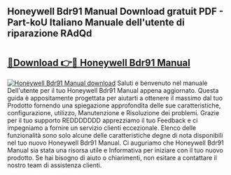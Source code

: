 ## Honeywell Bdr91 Manual Download gratuit PDF - Part-koU Italiano Manuale dell'utente di riparazione RAdQd

# <h2><a href="http://dfasea1.blite.top/?on=Honeywell+Bdr91+Manual">🔗Download 👉🔴 Honeywell Bdr91 Manual</a></h2>

[![Honeywell Bdr91 Manual download](https://i.imgur.com/lujVjoI.png)](http://dfasea1.blite.top/?on=Honeywell+Bdr91+Manual)
Saluti e benvenuto nel manuale Dell'utente per il tuo Honeywell Bdr91 Manual appena aggiornato. Questa guida è appositamente progettata per aiutarti a ottenere il massimo dal tuo Prodotto fornendo una spiegazione approfondita delle sue caratteristiche, configurazione, utilizzo, Manutenzione e Risoluzione dei problemi. Grazie per il tuo supporto REDDDDDDD apprezziamo il tuo Feedback e ci impegniamo a fornire un servizio clienti eccezionale. Elenco delle funzionalità sono solo alcune delle caratteristiche degne di nota disponibili nel tuo nuovo Honeywell Bdr91 Manual. Ci auguriamo che Honeywell Bdr91 Manual sia stata una risorsa utile e Informativa per iniziare con il tuo nuovo prodotto. Se hai bisogno di aiuto o chiarimenti, non esitare a contattare il nostro team di assistenza clienti.

